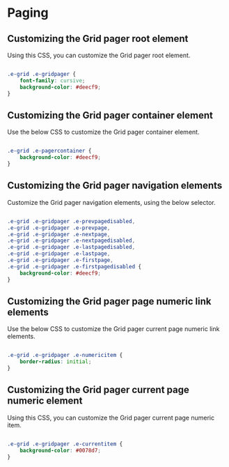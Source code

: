 # Paging

## Customizing the Grid pager root element

Using this CSS, you can customize the Grid pager root element.

```css

.e-grid .e-gridpager {
    font-family: cursive;
    background-color: #deecf9;
}

```

## Customizing the Grid pager container element

Use the below CSS to customize the Grid pager container element.

```css

.e-grid .e-pagercontainer {
    background-color: #deecf9;
}

```

## Customizing the Grid pager navigation elements

Customize the Grid pager navigation elements, using the below selector.

```css

.e-grid .e-gridpager .e-prevpagedisabled,
.e-grid .e-gridpager .e-prevpage,
.e-grid .e-gridpager .e-nextpage,
.e-grid .e-gridpager .e-nextpagedisabled,
.e-grid .e-gridpager .e-lastpagedisabled,
.e-grid .e-gridpager .e-lastpage,
.e-grid .e-gridpager .e-firstpage,
.e-grid .e-gridpager .e-firstpagedisabled {
    background-color: #deecf9;
}

```

## Customizing the Grid pager page numeric link elements

Use the below CSS to customize the Grid pager current page numeric link elements.

```css

.e-grid .e-gridpager .e-numericitem {
    border-radius: initial;
}

```

## Customizing the Grid pager current page numeric element

Using this CSS, you can customize the Grid pager current page numeric item.

```css

.e-grid .e-gridpager .e-currentitem {
    background-color: #0078d7;
}

```